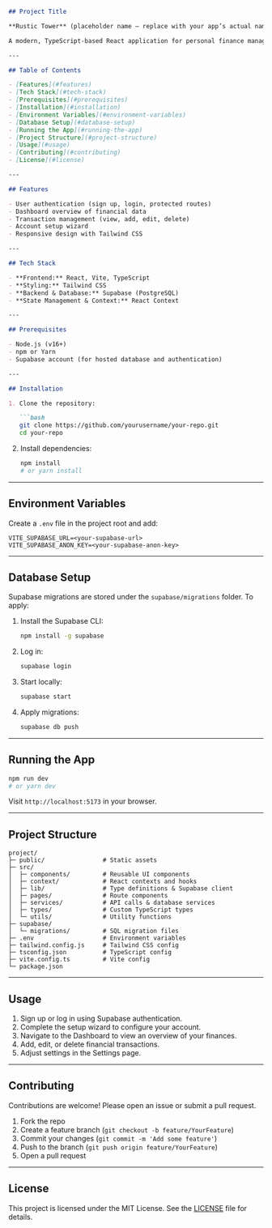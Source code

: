 ````markdown
## Project Title

**Rustic Tower** (placeholder name – replace with your app’s actual name)

A modern, TypeScript-based React application for personal finance management, built with Vite, Tailwind CSS, and Supabase.

---

## Table of Contents

- [Features](#features)
- [Tech Stack](#tech-stack)
- [Prerequisites](#prerequisites)
- [Installation](#installation)
- [Environment Variables](#environment-variables)
- [Database Setup](#database-setup)
- [Running the App](#running-the-app)
- [Project Structure](#project-structure)
- [Usage](#usage)
- [Contributing](#contributing)
- [License](#license)

---

## Features

- User authentication (sign up, login, protected routes)
- Dashboard overview of financial data
- Transaction management (view, add, edit, delete)
- Account setup wizard
- Responsive design with Tailwind CSS

---

## Tech Stack

- **Frontend:** React, Vite, TypeScript
- **Styling:** Tailwind CSS
- **Backend & Database:** Supabase (PostgreSQL)
- **State Management & Context:** React Context

---

## Prerequisites

- Node.js (v16+)
- npm or Yarn
- Supabase account (for hosted database and authentication)

---

## Installation

1. Clone the repository:

   ```bash
   git clone https://github.com/yourusername/your-repo.git
   cd your-repo
````

2. Install dependencies:

   ```bash
   npm install
   # or yarn install
   ```

---

## Environment Variables

Create a `.env` file in the project root and add:

```env
VITE_SUPABASE_URL=<your-supabase-url>
VITE_SUPABASE_ANON_KEY=<your-supabase-anon-key>
```

---

## Database Setup

Supabase migrations are stored under the `supabase/migrations` folder. To apply:

1. Install the Supabase CLI:

   ```bash
   npm install -g supabase
   ```
2. Log in:

   ```bash
   supabase login
   ```
3. Start locally:

   ```bash
   supabase start
   ```
4. Apply migrations:

   ```bash
   supabase db push
   ```

---

## Running the App

```bash
npm run dev
# or yarn dev
```

Visit `http://localhost:5173` in your browser.

---

## Project Structure

```plaintext
project/
├─ public/                # Static assets
├─ src/
│  ├─ components/         # Reusable UI components
│  ├─ context/            # React contexts and hooks
│  ├─ lib/                # Type definitions & Supabase client
│  ├─ pages/              # Route components
│  ├─ services/           # API calls & database services
│  ├─ types/              # Custom TypeScript types
│  └─ utils/              # Utility functions
├─ supabase/
│  └─ migrations/         # SQL migration files
├─ .env                   # Environment variables
├─ tailwind.config.js     # Tailwind CSS config
├─ tsconfig.json          # TypeScript config
├─ vite.config.ts         # Vite config
└─ package.json
```

---

## Usage

1. Sign up or log in using Supabase authentication.
2. Complete the setup wizard to configure your account.
3. Navigate to the Dashboard to view an overview of your finances.
4. Add, edit, or delete financial transactions.
5. Adjust settings in the Settings page.

---

## Contributing

Contributions are welcome! Please open an issue or submit a pull request.

1. Fork the repo
2. Create a feature branch (`git checkout -b feature/YourFeature`)
3. Commit your changes (`git commit -m 'Add some feature'`)
4. Push to the branch (`git push origin feature/YourFeature`)
5. Open a pull request

---

## License

This project is licensed under the MIT License. See the [LICENSE](LICENSE) file for details.

```
```
